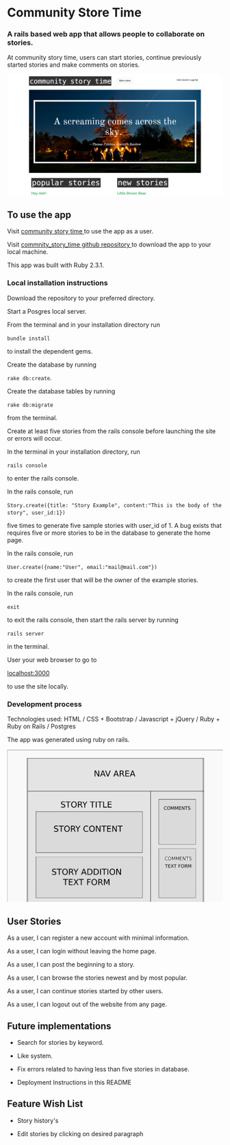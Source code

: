 # Community Store Time

### A rails based web app that allows people to collaborate on stories.

At community story time, users can start stories, continue previously started stories and make comments on stories.  

![Sample of application](./sample.png)

## To use the app

Visit [community story time ](st.garrettestrin.com )to use the app as a user.

Visit [commnity_story_time github repository ](https://github.com/GarrettEstrin/story_time) to download the app to your local machine.

This app was built with Ruby 2.3.1.

### Local installation instructions

Download the repository to your preferred directory.

 Start a Posgres local server.

 From the terminal and in your installation directory run

 `bundle install`

 to install the dependent gems.

 Create the database by running

 `rake db:create`.

 Create the database tables by running

 `rake db:migrate`

 from the terminal.

 Create at least five stories from the rails console before launching the site or errors will occur.

 In the terminal in your installation directory, run

 `rails console`

 to enter the rails console.

 In the rails console, run

 `Story.create({title: "Story Example", content:"This is the body of the story", user_id:1})`

 five times to generate five sample stories with user_id of 1.  A bug exists that requires five or more stories to be in the database to generate the home page.

 In the rails console, run

 `User.create({name:"User", email:"mail@mail.com"})`

 to create the first user that will be the owner of the example stories.

 In the rails console, run

 `exit`

 to exit the rails console, then start the rails server by running

 `rails server`

 in the terminal.

 User your web browser to go to

 [localhost:3000 ](localhost:3000)

 to use the site locally.

### Development process

Technologies used: HTML / CSS + Bootstrap / Javascript + jQuery / Ruby + Ruby on Rails / Postgres

The app was generated using ruby on rails.

![Mockup of layout](./wireframe.png)

## User Stories

As a user, I can register a new account with minimal information.

As a user, I can login without leaving the home page.

As a user, I can post the beginning to a story.

As a user, I can browse the stories newest and by most popular.

As a user, I can continue stories started by other users.

As a user, I can logout out of the website from any page.

## Future implementations

* Search for stories by keyword.

* Like system.

* Fix errors related to having less than five stories in database.

* Deployment Instructions in this README

## Feature Wish List

* Story history's

* Edit stories by clicking on desired paragraph
